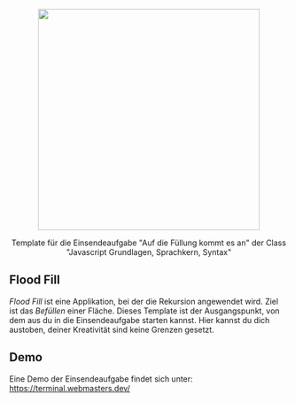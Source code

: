 <p align="center"><a href="https://www.webmasters-fernakademie.de"><img src="https://www.webmasters-fernakademie.de/images/wfa_img/logo-wfa.png?1571290125" width="400"></a></p>
<p align="center">
Template für die Einsendeaufgabe "Auf die Füllung kommt es an" der Class "Javascript Grundlagen, Sprachkern, Syntax"
</p>

## Flood Fill
*Flood Fill* ist eine Applikation, bei der die Rekursion angewendet wird. Ziel ist das _Befüllen_ einer Fläche. Dieses Template ist der Ausgangspunkt, von dem aus du in die Einsendeaufgabe starten kannst. Hier kannst du dich austoben, deiner Kreativität sind keine Grenzen gesetzt.

## Demo

Eine Demo der Einsendeaufgabe findet sich unter: <a href="https://terminal.webmasters.dev/">https://terminal.webmasters.dev/</a>
